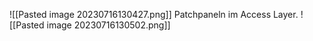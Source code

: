 ![[Pasted image 20230716130427.png]]
Patchpaneln im Access Layer.
![[Pasted image 20230716130502.png]]
